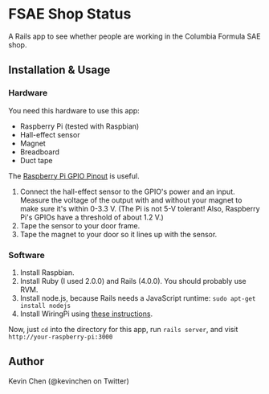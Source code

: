 # FSAE Shop Status
A Rails app to see whether people are working in the Columbia Formula SAE shop. 

## Installation & Usage
### Hardware
You need this hardware to use this app:
- Raspberry Pi (tested with Raspbian)
- Hall-effect sensor
- Magnet
- Breadboard
- Duct tape

The [Raspberry Pi GPIO Pinout](http://elinux.org/RPi_Low-level_peripherals#General_Purpose_Input.2FOutput_.28GPIO.29) is useful.

1. Connect the hall-effect sensor to the GPIO's power and an input. Measure the voltage of the output with and without your magnet to make sure it's within 0-3.3 V. (The Pi is not 5-V tolerant! Also, Raspberry Pi's GPIOs have a threshold of about 1.2 V.)
2. Tape the sensor to your door frame.
3. Tape the magnet to your door so it lines up with the sensor.

### Software
1. Install Raspbian.
2. Install Ruby (I used 2.0.0) and Rails (4.0.0). You should probably use RVM.
3. Install node.js, because Rails needs a JavaScript runtime: `sudo apt-get install nodejs`
4. Install WiringPi using [these instructions](https://projects.drogon.net/raspberry-pi/wiringpi/download-and-install/).

Now, just `cd` into the directory for this app, run `rails server`, and visit `http://your-raspberry-pi:3000`

## Author
Kevin Chen (@kevinchen on Twitter)

